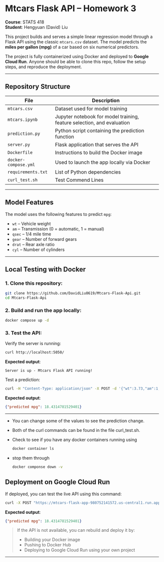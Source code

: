 # Mtcars Flask API – Homework 3  
**Course**: STATS 418  
**Student**: Hengyuan (David) Liu  

This project builds and serves a simple linear regression model through a Flask API using the classic `mtcars.csv` dataset. The model predicts the **miles per gallon (mpg)** of a car based on six numerical predictors.

The project is fully containerized using Docker and deployed to **Google Cloud Run**. Anyone should be able to clone this repo, follow the setup steps, and reproduce the deployment.

---

## Repository Structure

| File | Description |
|------|-------------|
| `mtcars.csv` | Dataset used for model training |
| `mtcars.ipynb` | Jupyter notebook for model training, feature selection, and evaluation |
| `prediction.py` | Python script containing the prediction function |
| `server.py` | Flask application that serves the API |
| `Dockerfile` | Instructions to build the Docker image |
| `docker-compose.yml` | Used to launch the app locally via Docker |
| `requirements.txt` | List of Python dependencies |
| `curl_test.sh` | Test Commend Lines

---

## Model Features

The model uses the following features to predict `mpg`:

- `wt` – Vehicle weight  
- `am` – Transmission (0 = automatic, 1 = manual)  
- `qsec` – 1/4 mile time  
- `gear` – Number of forward gears  
- `drat` – Rear axle ratio  
- `cyl` – Number of cylinders  

---

## Local Testing with Docker

### 1. Clone this repository:
```bash
git clone https://github.com/DavidLiu0619/Mtcars-Flask-Api.git
cd Mtcars-Flask-Api
```

### 2. Build and run the app locally:
```bash
docker compose up -d
```

### 3. Test the API:
Verify the server is running:
```bash
curl http://localhost:5050/
```
**Expected output**:
```
Server is up - Mtcars Flask API running!
```

Test a prediction:
```bash
curl -H "Content-Type: application/json" -X POST -d '{"wt":3.73,"am":1,"qsec":17.6,"gear":4,"drat":3.07,"cyl":8}' "http://localhost:5050/predict_mpg"
```
**Expected output**:
```json
{"predicted mpg": 18.4314781529401}
```

---

* You can change some of the values to see the prediction change. 
* Both of the curl commands can be found in the file curl_test.sh.
* Check to see if you have any docker containers running using

  ```bash
  docker container ls
  ```

* stop them through
  
    ```bash
    docker componse down -v
     ```

## Deployment on Google Cloud Run

If deployed, you can test the live API using this command:

```bash
curl -X POST "https://mtcars-flask-app-980752141572.us-central1.run.app/predict_mpg" -H "Content-Type: application/json" -d '{"wt":3.73,"am":1,"qsec":17.6,"gear":4,"drat":3.07,"cyl":8}'
```

**Expected output**:
```json
{"predicted mpg": 18.4314781529401}
```

> If the API is not available, you can rebuild and deploy it by:
> - Building your Docker image  
> - Pushing to Docker Hub  
> - Deploying to Google Cloud Run using your own project

---
